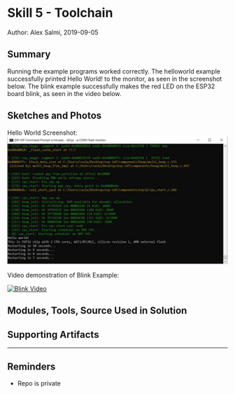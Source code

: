 #  Skill 5 - Toolchain

Author: Alex Salmi, 2019-09-05

## Summary
Running the example programs worked correctly.
The helloworld example successfully printed Hello World! to the monitor, as seen in the screenshot below.
The blink example successfully makes the red LED on the ESP32 board blink, as seen in the video below.


## Sketches and Photos
Hello World Screenshot:
![Hello World Screenshot](images/helloworld.JPG)

Video demonstration of Blink Example:

[![Blink Video](https://img.youtube.com/vi/ySYCD_9aQPk/0.jpg)](https://www.youtube.com/watch?v=ySYCD_9aQPk)

## Modules, Tools, Source Used in Solution


## Supporting Artifacts


-----

## Reminders
- Repo is private
